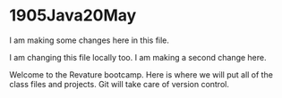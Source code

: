 # 1905Java20May

I am making some changes here in this file.

I am changing this file locally too.
I am making a second change here.

Welcome to the Revature bootcamp. Here is where we will put all of the class files and projects. Git will take care of version control.
